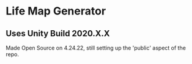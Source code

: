 # Life Map Generator

## Uses Unity Build 2020.X.X

Made Open Source on 4.24.22, still setting up the 'public' aspect of the repo.
 
